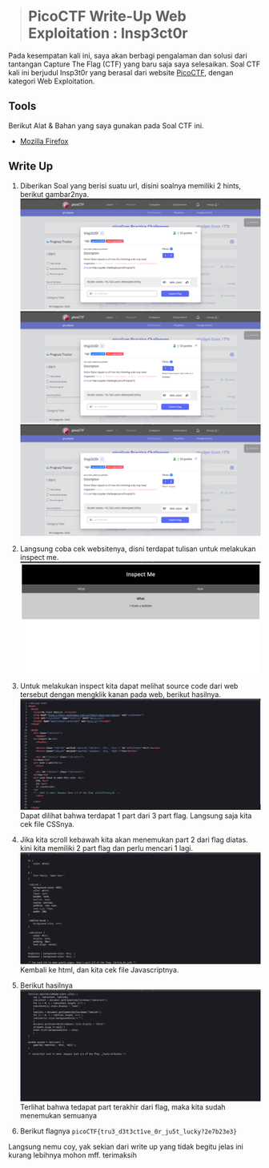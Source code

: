 ># PicoCTF Write-Up Web Exploitation : Insp3ct0r
Pada kesempatan kali ini, saya akan berbagi pengalaman dan solusi dari tantangan Capture The Flag (CTF) yang baru saja saya selesaikan. Soal CTF kali ini berjudul Insp3t0r yang berasal dari website [PicoCTF](https://picoctf.org), dengan kategori Web Exploitation. 

## Tools

Berikut Alat & Bahan yang saya gunakan pada Soal CTF ini.

* [Mozilla Firefox](https://www.mozilla.org/id/firefox/new/)

## Write Up
1. Diberikan Soal yang berisi suatu url, disini soalnya memiliki 2 hints, berikut gambar2nya.
   ![Soal](https://raw.githubusercontent.com/mxzyy/ctfwriteup/main/picoCTF/Insp3ct0r/img/Screenshot%20from%202023-11-09%2018-46-25.png)
   ![](https://raw.githubusercontent.com/mxzyy/ctfwriteup/main/picoCTF/Insp3ct0r/img/Screenshot%20from%202023-11-09%2018-46-11.png)
   ![](https://raw.githubusercontent.com/mxzyy/ctfwriteup/main/picoCTF/Insp3ct0r/img/Screenshot%20from%202023-11-09%2018-45-55.png)

2. Langsung coba cek websitenya, disni terdapat tulisan untuk melakukan inspect me.
   ![](https://raw.githubusercontent.com/mxzyy/ctfwriteup/main/picoCTF/Insp3ct0r/img/Screenshot%20from%202023-11-09%2018-46-30.png)
   
3. Untuk melakukan inspect kita dapat melihat source code dari web tersebut dengan mengklik kanan pada web, berikut hasilnya.
   ![](https://raw.githubusercontent.com/mxzyy/ctfwriteup/main/picoCTF/Insp3ct0r/img/Screenshot%20from%202023-11-09%2018-46-38.png)
   Dapat dilihat bahwa terdapat 1 part dari 3 part flag. Langsung saja kita cek file CSSnya. 

4. Jika kita scroll kebawah kita akan menemukan part 2 dari flag diatas. kini kita memiliki 2 part flag dan perlu mencari 1 lagi.
   ![](https://raw.githubusercontent.com/mxzyy/ctfwriteup/main/picoCTF/Insp3ct0r/img/Screenshot%20from%202023-11-09%2018-46-48.png)
   Kembali ke html, dan kita cek file Javascriptnya.
   
5. Berikut hasilnya
   ![](https://raw.githubusercontent.com/mxzyy/ctfwriteup/main/picoCTF/Insp3ct0r/img/Screenshot%20from%202023-11-09%2018-46-53.png)
   Terlihat bahwa tedapat part terakhir dari flag, maka kita sudah menemukan semuanya
   
6. Berikut flagnya
   ```picoCTF{tru3_d3t3ct1ve_0r_ju5t_lucky?2e7b23e3}```
   

 Langsung nemu coy, yak sekian dari write up yang tidak begitu jelas ini kurang lebihnya mohon mff. terimaksih
   
